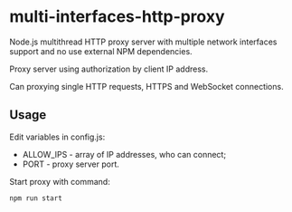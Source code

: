 # multi-interfaces-http-proxy

Node.js multithread HTTP proxy server with multiple network interfaces support and no use external NPM dependencies.

Proxy server using authorization by client IP address.

Can proxying single HTTP requests, HTTPS and WebSocket connections.

## Usage

Edit variables in config.js:
* ALLOW_IPS - array of IP addresses, who can connect;
* PORT - proxy server port.

Start proxy with command:

```bash
npm run start
```
